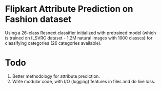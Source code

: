 # Flipkart Attribute Prediction on Fashion dataset
Using a 26-class Resnext classifier initialized with pretrained model (which is trained on ILSVRC dataset - 1.2M natural images with 1000 classes) for classifying categories (26 categories available).

# Todo
1. Better methodology for attribute prediction.
2. Write modular code, with I/O (logging) features in files and do live loss.

